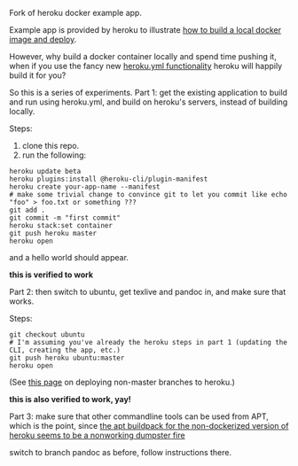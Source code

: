 Fork of heroku docker example app.

Example app is provided by heroku to illustrate [how to build a local docker image and deploy](https://devcenter.heroku.com/articles/container-registry-and-runtime).

However, why build a docker container locally and spend time pushing it, when if you use the fancy new [heroku.yml functionality](https://devcenter.heroku.com/articles/docker-builds-heroku-yml) heroku will happily build it for you?  

So this is a series of experiments.  Part 1: get the existing application to build and run using heroku.yml, and build on heroku's servers, instead of building locally. 

Steps: 

1.  clone this repo.
2.  run the following: 

```
heroku update beta
heroku plugins:install @heroku-cli/plugin-manifest
heroku create your-app-name --manifest
# make some trivial change to convince git to let you commit like echo "foo" > foo.txt or something ???
git add .
git commit -m "first commit"
heroku stack:set container
git push heroku master
heroku open
```

and a hello world should appear.

**this is verified to work**

Part 2: then switch to ubuntu, get texlive and pandoc in, and make sure that works.

Steps: 
```
git checkout ubuntu
# I'm assuming you've already the heroku steps in part 1 (updating the CLI, creating the app, etc.)
git push heroku ubuntu:master
heroku open
```

(See [this page](https://devcenter.heroku.com/articles/git#deploying-code) on deploying non-master branches to heroku.)

**this is also verified to work, yay!**

Part 3: make sure that other commandline tools can be used from APT, which is the point, since [the apt buildpack for the non-dockerized version of heroku seems to be a nonworking dumpster fire](https://stackoverflow.com/questions/53035971/how-to-get-heroku-apt-buildpack-to-build)

switch to branch pandoc
as before, follow instructions there.

